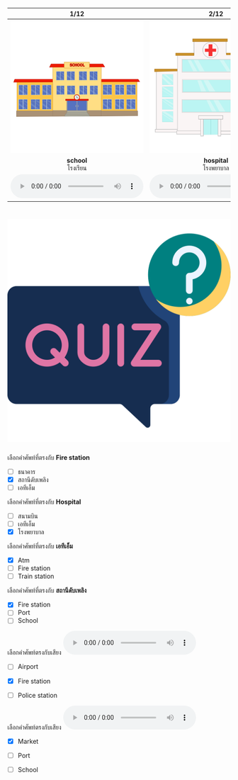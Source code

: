<div class="carrousel">


|1/12|2/12|3/12|4/12|5/12|6/12|7/12|8/12|9/12|10/12|11/12|12/12|
| :----: | :----: | :----: | :----: | :----: | :----: | :----: | :----: | :----: | :----: | :----: | :----: |
|![](/media/img/places__school.svg)|![](/media/img/places__hospital.svg)|![](/media/img/places__bank.svg)|![](/media/img/places__market.svg)|![](/media/img/places__police&#x20;station.svg)|![](/media/img/places__train&#x20;station.svg)|![](/media/img/places__fire&#x20;station.svg)|![](/media/img/places__post&#x20;office.svg)|![](/media/img/places__airport.svg)|![](/media/img/places__port.svg)|![](/media/img/places__museum.svg)|![](/media/img/places__atm.svg)|
|**school**<br>โรงเรียน|**hospital**<br>โรงพยาบาล|**bank**<br>ธนาคาร|**market**<br>ตลาด|**police station**<br>สถานีตํารวจ|**train station**<br>สถานีรถไฟ|**fire station**<br>สถานีดับเพลิง|**post office**<br>ที่ทำการไปรษณีย์|**airport**<br>สนามบิน|**port**<br>ท่าเรือ|**museum**<br>พิพิธภัณฑ์|**atm**<br>เอทีเอ็ม|
|![](/media/audio/school.mp3)|![](/media/audio/hospital.mp3)|![](/media/audio/bank.mp3)|![](/media/audio/market.mp3)|![](/media/audio/police&#x20;station.mp3)|![](/media/audio/train&#x20;station.mp3)|![](/media/audio/fire&#x20;station.mp3)|![](/media/audio/post&#x20;office.mp3)|![](/media/audio/airport.mp3)|![](/media/audio/port.mp3)|![](/media/audio/museum.mp3)|![](/media/audio/atm.mp3)|

</div>



# ![icon](/media/icons/quiz.svg) 


 เลือกคำศัพท์ที่ตรงกับ **Fire station**
 - [ ] ธนาคาร
 - [x] สถานีดับเพลิง
 - [ ] เอทีเอ็ม

 เลือกคำศัพท์ที่ตรงกับ **Hospital**
 - [ ] สนามบิน
 - [ ] เอทีเอ็ม
 - [x] โรงพยาบาล

 เลือกคำศัพท์ที่ตรงกับ **เอทีเอ็ม**
 - [x] Atm
 - [ ] Fire station
 - [ ] Train station

 เลือกคำศัพท์ที่ตรงกับ **สถานีดับเพลิง**
 - [x] Fire station
 - [ ] Port
 - [ ] School

เลือกคำศัพท์ตรงกับเสียง ![](/media/audio/fire&#x20;station.mp3) 
 - [ ] Airport
 - [x] Fire station
 - [ ] Police station


เลือกคำศัพท์ตรงกับเสียง ![](/media/audio/market.mp3) 
 - [x] Market
 - [ ] Port
 - [ ] School

